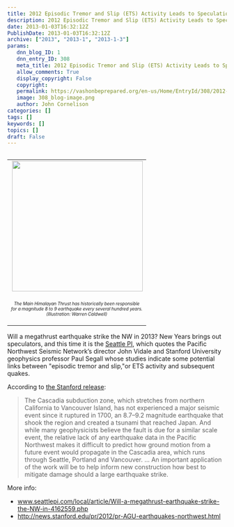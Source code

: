 ```yaml
---
title: 2012 Episodic Tremor and Slip (ETS) Activity Leads to Speculation About 2013 NW Earthquakes
description: 2012 Episodic Tremor and Slip (ETS) Activity Leads to Speculation About 2013 NW Earthquakes
date: 2013-01-03T16:32:12Z
PublishDate: 2013-01-03T16:32:12Z
archive: ["2013", "2013-1", "2013-1-3"]
params:
   dnn_blog_ID: 1
   dnn_entry_ID: 308
   meta_title: 2012 Episodic Tremor and Slip (ETS) Activity Leads to Speculation About 2013 NW Earthquakes
   allow_comments: True
   display_copyright: False
   copyright: 
   permalink: https://vashonbeprepared.org/en-us/Home/EntryId/308/2012-Episodic-Tremor-and-Slip-ETS-Activity-Leads-to-Speculation-About-2013-NW-Earthquakes
   image: 308_blog-image.png
   author: John Cornelison
categories: []
tags: []
keywords: []
topics: []
draft: False
---
```


<div>   <div align="right">     <table border="0" cellspacing="0" cellpadding="5" width="300" align="right"><tbody>         <tr>           <td valign="top" width="300"><img style="display: inline; float: right" align="right" src="http://news.stanford.edu/pr/2012/images/aguearthquake_Map.jpg" width="300" /></td>         </tr>          <tr>           <td valign="top" width="300">             <p align="center"><font size="1"><em>The Main Himalayan Thrust has historically been responsible for a magnitude 8 to 9 earthquake every several hundred years. (Illustration: Warren Caldwell)</em></font> </p>           </td>         </tr>       </tbody></table>   </div> Will a megathrust earthquake strike the NW in 2013? New Years brings out speculators, and this time it is the <a href="http://www.seattlepi.com/local/article/Will-a-megathrust-earthquake-strike-the-NW-in-4162559.php" target="_blank">Seattle PI</a>, which quotes the Pacific Northwest Seismic Network’s director John Vidale and Stanford University geophysics professor Paul Segall whose studies indicate some potential links between &quot;episodic tremor and slip,&quot;or ETS activity and subsequent quakes.</div>  <p>According to <a href="http://news.stanford.edu/pr/2012/pr-AGU-earthquakes-northwest.html" target="_blank">the Stanford release</a>:</p>  <blockquote>   <p>The Cascadia subduction zone, which stretches from northern California to Vancouver Island, has not experienced a major seismic event since it ruptured in 1700, an 8.7–9.2 magnitude earthquake that shook the region and created a tsunami that reached Japan. And while many geophysicists believe the fault is due for a similar scale event, the relative lack of any earthquake data in the Pacific Northwest makes it difficult to predict how ground motion from a future event would propagate in the Cascadia area, which runs through Seattle, Portland and Vancouver. ... An important application of the work will be to help inform new construction how best to mitigate damage should a large earthquake strike.</p> </blockquote>  <p>More info: </p>  <ul>   <li><a title="http://www.seattlepi.com/local/article/Will-a-megathrust-earthquake-strike-the-NW-in-4162559.php" href="http://www.seattlepi.com/local/article/Will-a-megathrust-earthquake-strike-the-NW-in-4162559.php">www.seattlepi.com/local/article/Will-a-megathrust-earthquake-strike-the-NW-in-4162559.php</a></li>    <li><a title="http://news.stanford.edu/pr/2012/pr-AGU-earthquakes-northwest.html" href="http://news.stanford.edu/pr/2012/pr-AGU-earthquakes-northwest.html">http://news.stanford.edu/pr/2012/pr-AGU-earthquakes-northwest.html</a></li> </ul>
